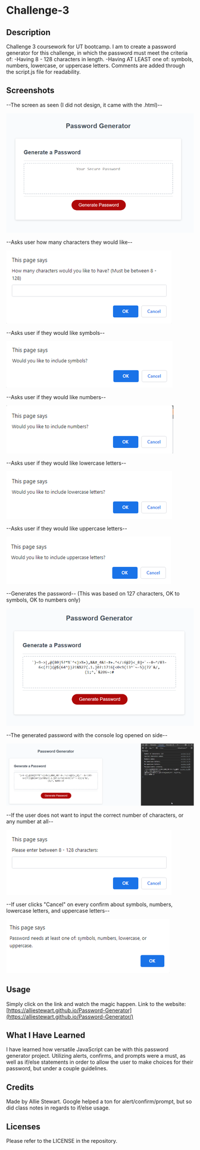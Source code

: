 # Challenge-3

## Description
Challenge 3 coursework for UT bootcamp.
I am to create a password generator for this challenge,
in which the password must meet the criteria of:
-Having 8 - 128 characters in length.
-Having AT LEAST one of: symbols, numbers, lowercase, or uppercase letters. 
Comments are added through the script.js file for readability.

## Screenshots
--The screen as seen (I did not design, it came with the .html)--

![Alt text](screens/Screen1.png)

--Asks user how many characters they would like--

![Alt text](screens/Screen2.png)

--Asks user if they would like symbols--

![Alt text](screens/Screen3.png)

--Asks user if they would like numbers--

![Alt text](screens/Screen4.png)

--Asks user if they would like lowercase letters--

![Alt text](screens/Screen5.png)

--Asks user if they would like uppercase letters--

![Alt text](screens/Screen6.png)

--Generates the password--
(This was based on 127 characters, OK to symbols, OK to numbers only)

![Alt text](screens/Screen7.png)

--The generated password with the console log opened on side--

![Alt text](screens/Screen8.png)

--If the user does not want to input the correct number of characters, or any number at all--

![Alt text](screens/Screen9.png)

--If user clicks "Cancel" on every confirm about symbols, numbers, lowercase letters, and uppercase letters--

![Alt text](screens/Screen10.png)

## Usage
Simply click on the link and watch the magic happen. 
Link to the website: [https://alliestewart.github.io/Password-Generator](https://alliestewart.github.io/Password-Generator/)

## What I Have Learned
I have learned how versatile JavaScript can be with this password generator project.
Utilizing alerts, confirms, and prompts were a must, as well as 
if/else statements in order to allow the user to make choices for their password,
but under a couple guidelines.

## Credits
Made by Allie Stewart.
Google helped a ton for alert/confirm/prompt, 
but so did class notes in regards to if/else usage.

## Licenses
Please refer to the LICENSE in the repository.
